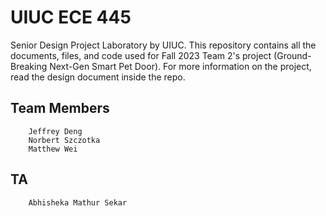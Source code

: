 # UIUC ECE 445

Senior Design Project Laboratory by UIUC. This repository contains all the documents, files, and code used for Fall 2023 Team 2's project (Ground-Breaking Next-Gen Smart Pet Door). For more information on the project, read the design document inside the repo.

## Team Members

        Jeffrey Deng
        Norbert Szczotka
        Matthew Wei

## TA

        Abhisheka Mathur Sekar
        
